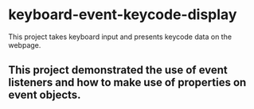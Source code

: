 # keyboard-event-keycode-display
This project takes keyboard input and presents keycode data on the webpage.

## This project demonstrated the use of event listeners and how to make use of properties on event objects.
